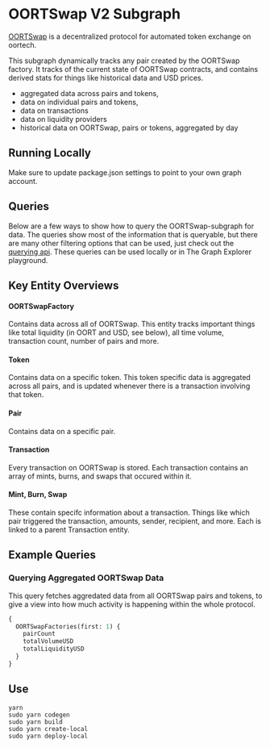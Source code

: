 # OORTSwap V2 Subgraph

[OORTSwap](https://oortswap.com/) is a decentralized protocol for automated token exchange on oortech.

This subgraph dynamically tracks any pair created by the OORTSwap factory. It tracks of the current state of OORTSwap contracts, and contains derived stats for things like historical data and USD prices.

- aggregated data across pairs and tokens,
- data on individual pairs and tokens,
- data on transactions
- data on liquidity providers
- historical data on OORTSwap, pairs or tokens, aggregated by day

## Running Locally

Make sure to update package.json settings to point to your own graph account.

## Queries

Below are a few ways to show how to query the OORTSwap-subgraph for data. The queries show most of the information that is queryable, but there are many other filtering options that can be used, just check out the [querying api](https://thegraph.com/docs/graphql-api). These queries can be used locally or in The Graph Explorer playground.

## Key Entity Overviews

#### OORTSwapFactory

Contains data across all of OORTSwap. This entity tracks important things like total liquidity (in OORT and USD, see below), all time volume, transaction count, number of pairs and more.

#### Token

Contains data on a specific token. This token specific data is aggregated across all pairs, and is updated whenever there is a transaction involving that token.

#### Pair

Contains data on a specific pair.

#### Transaction

Every transaction on OORTSwap is stored. Each transaction contains an array of mints, burns, and swaps that occured within it.

#### Mint, Burn, Swap

These contain specifc information about a transaction. Things like which pair triggered the transaction, amounts, sender, recipient, and more. Each is linked to a parent Transaction entity.

## Example Queries

### Querying Aggregated OORTSwap Data

This query fetches aggredated data from all OORTSwap pairs and tokens, to give a view into how much activity is happening within the whole protocol.

```graphql
{
  OORTSwapFactories(first: 1) {
    pairCount
    totalVolumeUSD
    totalLiquidityUSD
  }
}
```

## Use

```
yarn
sudo yarn codegen
sudo yarn build
sudo yarn create-local
sudo yarn deploy-local
```
